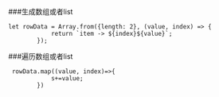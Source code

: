 ###生成数组或者list
```
let rowData = Array.from({length: 2}, (value, index) => {
            return `item -> ${index}${value}`;
        });
```
###遍历数组或者list
```
 rowData.map((value, index)=>{
            s+=value;
        })
```